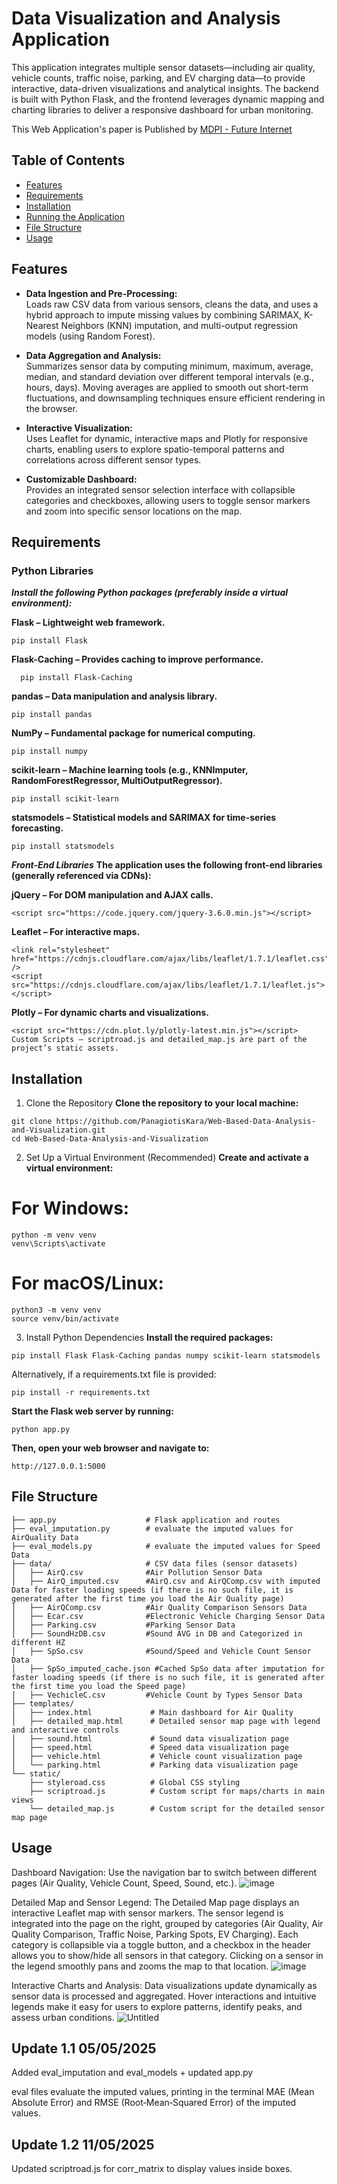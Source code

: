 # Data Visualization and Analysis Application

This application integrates multiple sensor datasets—including air quality, vehicle counts, traffic noise, parking, and EV charging data—to provide interactive, data-driven visualizations and analytical insights. The backend is built with Python Flask, and the frontend leverages dynamic mapping and charting libraries to deliver a responsive dashboard for urban monitoring.

This Web Application's paper is Published by [MDPI - Future Internet](https://www.mdpi.com/1999-5903/17/5/217)

## Table of Contents

- [Features](#features)
- [Requirements](#requirements)
- [Installation](#installation)
- [Running the Application](#running-the-application)
- [File Structure](#file-structure)
- [Usage](#usage)

## Features

- **Data Ingestion and Pre-Processing:**  
  Loads raw CSV data from various sensors, cleans the data, and uses a hybrid approach to impute missing values by combining SARIMAX, K-Nearest Neighbors (KNN) imputation, and multi-output regression models (using Random Forest).

- **Data Aggregation and Analysis:**  
  Summarizes sensor data by computing minimum, maximum, average, median, and standard deviation over different temporal intervals (e.g., hours, days). Moving averages are applied to smooth out short-term fluctuations, and downsampling techniques ensure efficient rendering in the browser.

- **Interactive Visualization:**  
  Uses Leaflet for dynamic, interactive maps and Plotly for responsive charts, enabling users to explore spatio-temporal patterns and correlations across different sensor types.

- **Customizable Dashboard:**  
  Provides an integrated sensor selection interface with collapsible categories and checkboxes, allowing users to toggle sensor markers and zoom into specific sensor locations on the map.

## Requirements

### Python Libraries

***Install the following Python packages (preferably inside a virtual environment):***

**Flask – Lightweight web framework.**
  ```
  pip install Flask
  ```
**Flask-Caching – Provides caching to improve performance.**
```
  pip install Flask-Caching
```
**pandas – Data manipulation and analysis library.**
```
pip install pandas
```
**NumPy – Fundamental package for numerical computing.**
```
pip install numpy
```
**scikit-learn – Machine learning tools (e.g., KNNImputer, RandomForestRegressor, MultiOutputRegressor).**
```
pip install scikit-learn
```
**statsmodels – Statistical models and SARIMAX for time-series forecasting.**
```
pip install statsmodels
```
***Front-End Libraries***
**The application uses the following front-end libraries (generally referenced via CDNs):**

**jQuery – For DOM manipulation and AJAX calls.**
```
<script src="https://code.jquery.com/jquery-3.6.0.min.js"></script>
```
**Leaflet – For interactive maps.**
```
<link rel="stylesheet" href="https://cdnjs.cloudflare.com/ajax/libs/leaflet/1.7.1/leaflet.css" />
<script src="https://cdnjs.cloudflare.com/ajax/libs/leaflet/1.7.1/leaflet.js"></script>
```
**Plotly – For dynamic charts and visualizations.**
```
<script src="https://cdn.plot.ly/plotly-latest.min.js"></script>
Custom Scripts – scriptroad.js and detailed_map.js are part of the project’s static assets.
```
## Installation
1. Clone the Repository
**Clone the repository to your local machine:**

```
git clone https://github.com/PanagiotisKara/Web-Based-Data-Analysis-and-Visualization.git
cd Web-Based-Data-Analysis-and-Visualization
```
2. Set Up a Virtual Environment (Recommended)
**Create and activate a virtual environment:**

# For Windows:
```
python -m venv venv
venv\Scripts\activate
```
# For macOS/Linux:
```
python3 -m venv venv
source venv/bin/activate
```
3. Install Python Dependencies
**Install the required packages:**
```
pip install Flask Flask-Caching pandas numpy scikit-learn statsmodels
```
Alternatively, if a requirements.txt file is provided:
```
pip install -r requirements.txt
```
**Start the Flask web server by running:**
```
python app.py
```
**Then, open your web browser and navigate to:**
```
http://127.0.0.1:5000
```
## File Structure
```
├── app.py                    # Flask application and routes
├── eval_imputation.py        # evaluate the imputed values for AirQuality Data
├── eval_models.py            # evaluate the imputed values for Speed Data                   
├── data/                     # CSV data files (sensor datasets)
│   ├── AirQ.csv              #Air Pollution Sensor Data
│   ├── AirQ_imputed.csv      #AirQ.csv and AirQComp.csv with imputed Data for faster loading speeds (if there is no such file, it is generated after the first time you load the Air Quality page)
│   ├── AirQComp.csv          #Air Quality Comparison Sensors Data
│   ├── Ecar.csv              #Electronic Vehicle Charging Sensor Data
│   ├── Parking.csv           #Parking Sensor Data
│   ├── SoundHzDB.csv         #Sound AVG in DB and Categorized in different HZ
│   ├── SpSo.csv              #Sound/Speed and Vehicle Count Sensor Data
│   ├── SpSo_imputed_cache.json #Cached SpSo data after imputation for faster loading speeds (if there is no such file, it is generated after the first time you load the Speed page)
│   ├── VechicleC.csv         #Vehicle Count by Types Sensor Data  
├── templates/
│   ├── index.html             # Main dashboard for Air Quality
│   ├── detailed_map.html      # Detailed sensor map page with legend and interactive controls
│   ├── sound.html             # Sound data visualization page
│   ├── speed.html             # Speed data visualization page
│   ├── vehicle.html           # Vehicle count visualization page
│   └── parking.html           # Parking data visualization page
└── static/
    ├── styleroad.css          # Global CSS styling
    ├── scriptroad.js          # Custom script for maps/charts in main views
    └── detailed_map.js        # Custom script for the detailed sensor map page
```
    
## Usage
Dashboard Navigation:
Use the navigation bar to switch between different pages (Air Quality, Vehicle Count, Speed, Sound, etc.).
![image](https://github.com/user-attachments/assets/ce235ea8-1f29-4f97-87b2-0666d922d555)


Detailed Map and Sensor Legend:
The Detailed Map page displays an interactive Leaflet map with sensor markers. The sensor legend is integrated into the page on the right, grouped by categories (Air Quality, Air Quality Comparison, Traffic Noise, Parking Spots, EV Charging). Each category is collapsible via a toggle button, and a checkbox in the header allows you to show/hide all sensors in that category. Clicking on a sensor in the legend smoothly pans and zooms the map to that location.
![image](https://github.com/user-attachments/assets/165b38ab-e67c-4118-a522-a7a99d1f1a5d)


Interactive Charts and Analysis:
Data visualizations update dynamically as sensor data is processed and aggregated. Hover interactions and intuitive legends make it easy for users to explore patterns, identify peaks, and assess urban conditions.
![Untitled](https://github.com/user-attachments/assets/cfa235cf-6feb-4f71-8468-724081e9c0b3)

## Update 1.1 05/05/2025
Added eval_imputation and eval_models + updated app.py

eval files evaluate the imputed values, printing in the terminal  MAE (Mean Absolute Error) and RMSE (Root‐Mean‐Squared Error) of the imputed values.

## Update 1.2 11/05/2025
Updated scriptroad.js for corr_matrix to display values inside boxes.
